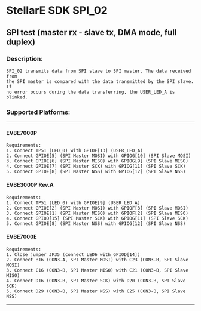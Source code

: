 # StellarE SDK SPI_02

## SPI test (master rx - slave tx, DMA mode, full duplex)

### Description: 
	SPI_02 transmits data from SPI slave to SPI master. The data received from
	the SPI master is compared with the data transmitted by the SPI slave. If
	no error occurs during the data transferring, the USER_LED_A is blinked.
### Supported Platforms:
-----------------------------------------------------------
#### EVBE7000P
	Requirements:
	1. Connect TP51 (LED_0) with GPIOE[13] (USER_LED_A)
	2. Connect GPIOE[5] (SPI Master MOSI) with GPIOG[10] (SPI Slave MOSI)
	3. Connect GPIOE[6] (SPI Master MISO) with GPIOG[9] (SPI Slave MISO)
	4. Connect GPIOE[7] (SPI Master SCK) with GPIOG[11] (SPI Slave SCK)
	5. Connect GPIOE[8] (SPI Master NSS) with GPIOG[12] (SPI Slave NSS)
#### EVBE3000P Rev.A
	Requirements:
	1. Connect TP51 (LED_0) with GPIOE[9] (USER_LED_A)
	2. Connect GPIOE[2] (SPI Master MOSI) with GPIOF[3] (SPI Slave MOSI)
	3. Connect GPIOE[1] (SPI Master MISO) with GPIOF[2] (SPI Slave MISO)
	4. Connect GPIOD[15] (SPI Master SCK) with GPIOG[11] (SPI Slave SCK)
	5. Connect GPIOE[8] (SPI Master NSS) with GPIOG[12] (SPI Slave NSS)
#### EVBE7000E
	Requirements:
	1. Close jumper JP35 (connect LED6 with GPIOD[14])
	2. Connect B16 (CON3-A, SPI Master MOSI) with C23 (CON3-B, SPI Slave MOSI)
	3. Connect C16 (CON3-B, SPI Master MISO) with C21 (CON3-B, SPI Slave MISO)
	4. Connect D16 (CON3-B, SPI Master SCK) with D20 (CON3-B, SPI Slave SCK)
	5. Connect D29 (CON3-B, SPI Master NSS) with C25 (CON3-B, SPI Slave NSS)
-----------------------------------------------------------